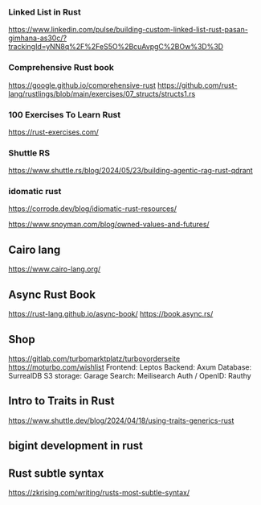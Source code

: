 ### Linked List in Rust

https://www.linkedin.com/pulse/building-custom-linked-list-rust-pasan-gimhana-as30c/?trackingId=yNN8q%2F%2FeS5O%2BcuAvpgC%2BOw%3D%3D

### Comprehensive Rust book
https://google.github.io/comprehensive-rust
https://github.com/rust-lang/rustlings/blob/main/exercises/07_structs/structs1.rs

### 100 Exercises To Learn Rust
https://rust-exercises.com/

### Shuttle RS
https://www.shuttle.rs/blog/2024/05/23/building-agentic-rag-rust-qdrant

### idomatic rust
https://corrode.dev/blog/idiomatic-rust-resources/

https://www.snoyman.com/blog/owned-values-and-futures/

## Cairo lang
https://www.cairo-lang.org/ 

## Async Rust Book 
https://rust-lang.github.io/async-book/ 
https://book.async.rs/

## Shop 
https://gitlab.com/turbomarktplatz/turbovorderseite
https://moturbo.com/wishlist
Frontend: Leptos
Backend: Axum
Database: SurrealDB
S3 storage: Garage
Search: Meilisearch
Auth / OpenID: Rauthy


## Intro to Traits in Rust
https://www.shuttle.dev/blog/2024/04/18/using-traits-generics-rust

## bigint development in rust

## Rust subtle syntax
https://zkrising.com/writing/rusts-most-subtle-syntax/